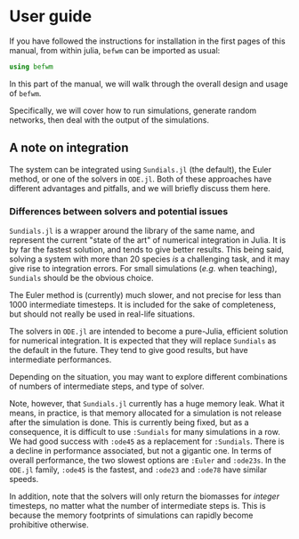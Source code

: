 # User guide

If you have followed the instructions for installation in the first pages
of this manual, from within julia, `befwm` can be imported as usual:

~~~ julia
using befwm
~~~

In this part of the manual, we will walk through the overall design and
usage of `befwm`.

Specifically, we will cover how to run simulations, generate random networks,
then deal with the output of the simulations.

## A note on integration

The system can be integrated using `Sundials.jl` (the default), the Euler
method, or one of the solvers in `ODE.jl`. Both of these approaches have
different advantages and pitfalls, and we will briefly discuss them here.

### Differences between solvers and potential issues

`Sundials.jl` is a wrapper around the library of the same name, and represent
the current "state of the art" of numerical integration in Julia. It is
by far the fastest solution, and tends to give better results. This being
said, solving a system with more than 20 species *is* a challenging task,
and it may give rise to integration errors. For small simulations (*e.g.*
when teaching), `Sundials` should be the obvious choice.

The Euler method is (currently) much slower, and not precise for less than
1000 intermediate timesteps. It is included for the sake of completeness,
but should not really be used in real-life situations.

The solvers in `ODE.jl` are intended to become a pure-Julia, efficient
solution for numerical integration. It is expected that they will replace
`Sundials` as the default in the future. They tend to give good results,
but have intermediate performances.

Depending on the situation, you may want to explore different combinations
of numbers of intermediate steps, and type of solver.

Note, however, that `Sundials.jl` currently has a huge memory leak. What
it means, in practice, is that memory allocated for a simulation is not
release after the simulation is done. This is currently being fixed, but as
a consequence, it is difficult to use `:Sundials` for many simulations in a
row. We had good success with `:ode45` as a replacement for `:Sundials`. There
is a decline in performance associated, but not a gigantic one. In terms of
overall performance, the two slowest options are `:Euler` and `:ode23s`. In
the `ODE.jl` family, `:ode45` is the fastest, and `:ode23` and `:ode78`
have similar speeds.

In addition, note that the solvers will only return the biomasses for *integer*
timesteps, no matter what the number of intermediate steps is. This is because
the memory footprints of simulations can rapidly become prohibitive otherwise.

